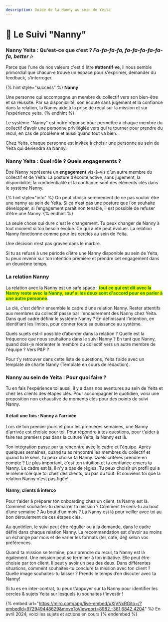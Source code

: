 ```yaml
---
description: Guide de la Nanny au sein de Yeita
---
```


# 👵 Le Suivi "Nanny"

### **Nanny Yeita : Qu’est-ce que c’est ?** _Fa-fa-fa-fa, fa-fa-fa-fa-fa-fa, better_ :notes:

Parce que l'une de nos valeurs c'est d'être **#attentif·ve**, il nous semble primordial que chacun·e trouve un espace pour s'exprimer, demander du feedback, s'interroger.

{% hint style="success" %}
**Nanny**

Une personne qui accompagne un membre du collectif vers son bien-être et sa réussite. Par sa disponibilité, son écoute sans jugement et la confiance dans la relation, la Nanny aide à la prise de recul sur la mission et sur l’expérience yeita.
{% endhint %}

Le système "Nanny" est notre réponse pour permettre à chaque membre du collectif d’avoir une personne privilégiée vers qui te tourner pour prendre du recul, en cas de problème et aussi quand tout va bien.&#x20;

Chez Yeita, chaque personne est invitée à choisir une personne au sein de Yeita qui deviendra sa Nanny.

### Nanny Yeita : Quel rôle ? Quels engagements ?

Être Nanny représente un **engagement** vis-à-vis d’un autre membre du collectif et de Yeita. La posture d’écoute active, sans jugement, la disponibilité, la confidentialité et la confiance sont des éléments clés dans le système Nanny.&#x20;

{% hint style="info" %}
On peut choisir sereinement de ne pas vouloir être une nanny au sein de Yeita. Si ça n’est pas une posture que l’on souhaite développer, si l’engagement paraît non tenable, il est possible de refuser d’être une Nanny.&#x20;
{% endhint %}

La seule chose qui dure c'est le changement. Tu peux changer de Nanny à tout moment si ton besoin évolue. Ce qui a été peut évoluer. La relation Nanny fonctionne comme pour les cercles au sein de Yeita.  &#x20;

Une décision n’est pas gravée dans le marbre.

Si tu as refusé à une période d’être une Nanny disponible au sein de Yeita, tu peux revenir sur ton intention première et prendre cet engagement dans un deuxième temps.&#x20;

### La relation Nanny&#x20;

La relation avec la Nanny est un safe space : <mark style="color:green;">**tout ce qui est dit avec la Nanny reste avec la Nanny, sauf si les deux sont d'accord pour en parler à une autre personne**</mark>. &#x20;

La clé, c’est définir ensemble le cadre d’une relation Nanny. Rester attentifs aux membres du collectif passe par l'encadrement des Nanny chez Yeita. Dans quel cadre définir le système Nanny ? En définissant l'intention, en identifiant les limites, pour donner toute sa puissance au système.&#x20;

Quels sujets est-il possible d’aborder dans la relation ? Quelle est la fréquence que nous souhaitons dans le suivi Nanny ? En tant que Nanny, quand dois-je réorienter le membre du collectif vers un autre membre de l'équipe ? Vers P\&P ?&#x20;

Pour t’y retrouver dans cette liste de questions, Yeita t’aide avec un template de charte Nanny (Template en cours de rédaction).

### Nanny au sein de Yeita : Pour quoi faire ? 

Tu en fais l'expérience toi aussi, il y a dans nos aventures au sein de Yeita et chez les clients des étapes clés. Pour accompagner le quotidien, voici une proposition non exhaustive de moments clés pour des points de suivi Nanny. &#x20;

#### Il était une fois : Nanny à l'arrivée

Lors de ton premier jours et pour les premières semaines, une Nanny d'arrivée est choisie pour toi. Pour répondre à tes questions, pour t'aider à faire tes premiers pas dans la culture Yeita, la Nanny est là.&#x20;

Ton intégration passe par ta rencontre avec le cadre et l'équipe. Après quelques semaines, quand tu as rencontré les membres du collectif et quand tu le sens, tu peux choisir ta Nanny. Quels critères prendre en compte ? Le plus important, c'est ton intuition et ta confiance envers ta Nanny. Le cadre est là, il n'y a pas de règles. Tu peux choisir un profil qui a le même rôle que toi chez des clients, ou pas du tout. Et souviens toi que la relation Nanny n'est pas figée!

#### Nanny, clients & interco&#x20;

Pour t’aider à préparer ton onboarding chez un client, ta Nanny est là. Comment souhaites-tu démarrer ta mission ? Comment te sens-tu au bout d’une semaine ? Au bout d’un mois ? La Nanny est là pour veiller avec toi au bon déroulement de ces étapes clés.&#x20;

Au quotidien, le suivi peut être régulier ou à la demande, dans le cadre défini dans chaque relation Nanny. La recommandation est d'avoir au moins un échange par mois et de varier les formats (tel, café, déj) selon vos préférences.&#x20;

Quand ta mission se termine, pour prendre du recul, ta Nanny est là également. Une mission peut se terminer à ton initiative. Elle peut être choisie par ton client. Il peut y avoir un peu des deux. Dans différentes situations, comment souhaites-tu conclure ta mission avec ton client ? Quelle image souhaites-tu laisser ? Prends le temps d’en discuter avec ta Nanny!&#x20;

Si tu es en inter-contrat, tu peux t'appuyer sur ta Nanny pour identifier les cercles & sujets Yeita sur lesquels tu souhaites t'investir !&#x20;

{% embed url="https://miro.com/app/live-embed/uXjVNxRGito=/?embedId=972949448629&moveToViewport=8982,-381,6842,4204" %}
En avril 2024, voici les sujets et actions en cours
{% endembed %}

